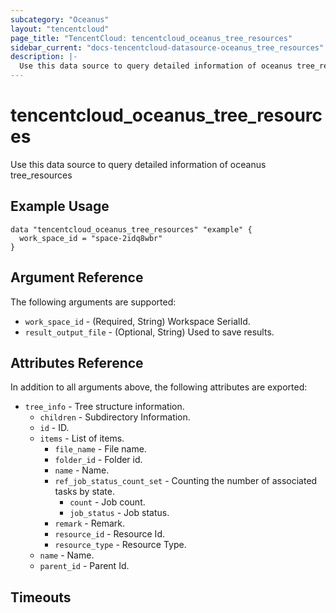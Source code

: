 ```yaml
---
subcategory: "Oceanus"
layout: "tencentcloud"
page_title: "TencentCloud: tencentcloud_oceanus_tree_resources"
sidebar_current: "docs-tencentcloud-datasource-oceanus_tree_resources"
description: |-
  Use this data source to query detailed information of oceanus tree_resources
---
```


# tencentcloud_oceanus_tree_resources

Use this data source to query detailed information of oceanus tree_resources

## Example Usage

```hcl
data "tencentcloud_oceanus_tree_resources" "example" {
  work_space_id = "space-2idq8wbr"
}
```

## Argument Reference

The following arguments are supported:

* `work_space_id` - (Required, String) Workspace SerialId.
* `result_output_file` - (Optional, String) Used to save results.

## Attributes Reference

In addition to all arguments above, the following attributes are exported:

* `tree_info` - Tree structure information.
  * `children` - Subdirectory Information.
  * `id` - ID.
  * `items` - List of items.
    * `file_name` - File name.
    * `folder_id` - Folder id.
    * `name` - Name.
    * `ref_job_status_count_set` - Counting the number of associated tasks by state.
      * `count` - Job count.
      * `job_status` - Job status.
    * `remark` - Remark.
    * `resource_id` - Resource Id.
    * `resource_type` - Resource Type.
  * `name` - Name.
  * `parent_id` - Parent Id.


## Timeouts

<no value>


